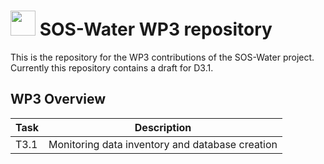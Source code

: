# <img src="https://drive.google.com/uc?id=1XN1lMrKKPZRqkko8NCM4IaoS5apzWAO1" width="40"> SOS-Water WP3 repository

This is the repository for the WP3 contributions of the SOS-Water project. Currently this repository contains a draft for D3.1.

## WP3 Overview

| Task | Description                                     |
|------|-------------------------------------------------|
| T3.1 | Monitoring data inventory and database creation |
